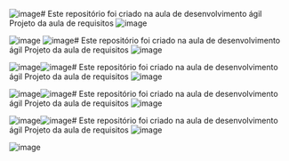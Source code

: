![image](https://github.com/RaphaeldosSantosSouza/aula-rapositorio-RaphaelDosSantosSouza/assets/164585988/ff7e24ab-cfae-4c24-bd3b-4a8d44cfc991)# Este repositório foi criado na aula de desenvolvimento ágil
Projeto da aula de requisitos
![image](https://github.com/RaphaeldosSantosSouza/aula-rapositorio-RaphaelDosSantosSouza/assets/164585988/b04909b1-2397-4cac-9ae8-9ec497f19725)

![image](https://github.com/RaphaeldosSantosSouza/aula-rapositorio-RaphaelDosSantosSouza/blob/main/Penguins%20-%20C%C3%B3pia.jpg)
![image](https://github.com/RaphaeldosSantosSouza/aula-rapositorio-RaphaelDosSantosSouza/assets/164585988/ff7e24ab-cfae-4c24-bd3b-4a8d44cfc991)# Este repositório foi criado na aula de desenvolvimento ágil
Projeto da aula de requisitos
![image](https://github.com/RaphaeldosSantosSouza/aula-rapositorio-RaphaelDosSantosSouza/assets/164585988/b04909b1-2397-4cac-9ae8-9ec497f19725)

![image](https://github.com/RaphaeldosSantosSouza/aula-rapositorio-RaphaelDosSantosSouza/blob/main/Penguins%20-%20C%C3%B3pia.jpg)![image](https://github.com/RaphaeldosSantosSouza/aula-rapositorio-RaphaelDosSantosSouza/assets/164585988/ff7e24ab-cfae-4c24-bd3b-4a8d44cfc991)# Este repositório foi criado na aula de desenvolvimento ágil
Projeto da aula de requisitos
![image](https://github.com/RaphaeldosSantosSouza/aula-rapositorio-RaphaelDosSantosSouza/assets/164585988/b04909b1-2397-4cac-9ae8-9ec497f19725)

![image](https://github.com/RaphaeldosSantosSouza/aula-rapositorio-RaphaelDosSantosSouza/blob/main/Penguins%20-%20C%C3%B3pia.jpg)![image](https://github.com/RaphaeldosSantosSouza/aula-rapositorio-RaphaelDosSantosSouza/assets/164585988/ff7e24ab-cfae-4c24-bd3b-4a8d44cfc991)# Este repositório foi criado na aula de desenvolvimento ágil
Projeto da aula de requisitos
![image](https://github.com/RaphaeldosSantosSouza/aula-rapositorio-RaphaelDosSantosSouza/assets/164585988/b04909b1-2397-4cac-9ae8-9ec497f19725)

![image](https://github.com/RaphaeldosSantosSouza/aula-rapositorio-RaphaelDosSantosSouza/blob/main/Penguins%20-%20C%C3%B3pia.jpg)![image](https://github.com/RaphaeldosSantosSouza/aula-rapositorio-RaphaelDosSantosSouza/assets/164585988/ff7e24ab-cfae-4c24-bd3b-4a8d44cfc991)# Este repositório foi criado na aula de desenvolvimento ágil
Projeto da aula de requisitos
![image](https://github.com/RaphaeldosSantosSouza/aula-rapositorio-RaphaelDosSantosSouza/assets/164585988/b04909b1-2397-4cac-9ae8-9ec497f19725)

![image](https://github.com/RaphaeldosSantosSouza/aula-rapositorio-RaphaelDosSantosSouza/blob/main/Penguins%20-%20C%C3%B3pia.jpg)
